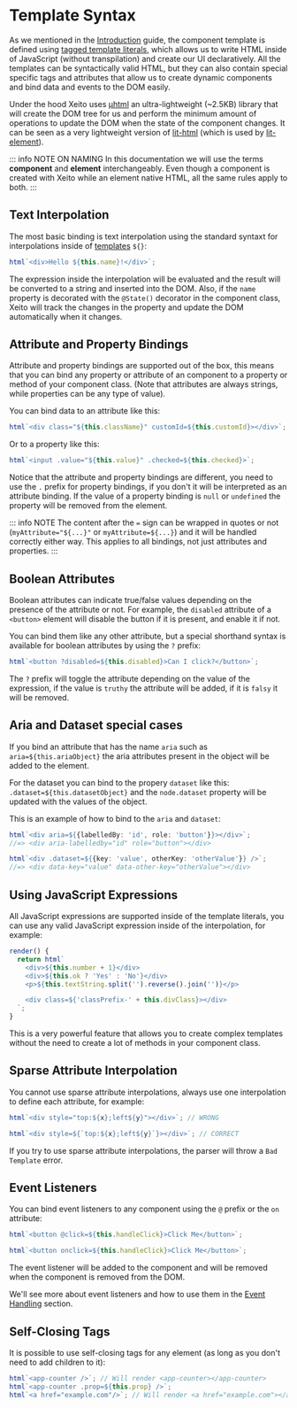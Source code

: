 # Template Syntax

As we mentioned in the [Introduction](../introduction.md#tagged-template-literals) guide, the component template is defined using [tagged template literals](https://developer.mozilla.org/en-US/docs/Web/JavaScript/Reference/Template_literals),
which allows us to write HTML inside of JavaScript (without transpilation) and create our UI declaratively.
All the templates can be syntactically valid HTML, but they can also contain special specific tags and attributes that allow us to create dynamic components and 
bind data and events to the DOM easily.

Under the hood Xeito uses [µhtml](https://github.com/webreflection/uhtml) an ultra-lightweight (~2.5KB) library that will create the DOM tree for us
and perform the minimum amount of operations to update the DOM when the state of the component changes.
It can be seen as a very lightweight version of [lit-html](https://lit-html.polymer-project.org/) (which is used by [lit-element](https://lit.dev/)).

::: info NOTE ON NAMING 
  In this documentation we will use the terms **component** and **element** interchangeably.
  Even though a component is created with Xeito while an element native HTML, all the same rules apply to both.
:::

## Text Interpolation

The most basic binding is text interpolation using the standard syntaxt for interpolations inside of 
[templates](https://developer.mozilla.org/en-US/docs/Web/JavaScript/Reference/Template_literals) ``${}``:

```typescript
html`<div>Hello ${this.name}!</div>`;
```

The expression inside the interpolation will be evaluated and the result will be converted to a string and inserted into the DOM.
Also, if the ``name`` property is decorated with the ``@State()`` decorator in the component class, 
Xeito will track the changes in the property and update the DOM automatically when it changes.

## Attribute and Property Bindings

Attribute and property bindings are supported out of the box, this means that you can bind any property or attribute of an component to a property or method of your component class. (Note that attributes are always strings, while properties can be any type of value).

You can bind data to an attribute like this:

```typescript
html`<div class="${this.className}" customId=${this.customId}></div>`;
```

Or to a property like this:

```typescript
html`<input .value="${this.value}" .checked=${this.checked}>`;
```

Notice that the attribute and property bindings are different, you need to use the ``.`` prefix for property bindings, if you don't it will be interpreted as an attribute binding.
If the value of a property binding is ``null`` or ``undefined`` the property will be removed from the element.

::: info NOTE
The content after the ``=`` sign can be wrapped in quotes or not (``myAttribute="${...}"`` or  ``myAttribute=${...}``) and it will be handled correctly either way. This applies to all bindings, not just attributes and properties.
:::

## Boolean Attributes

Boolean attributes can indicate true/false values depending on the presence of the attribute or not. For example, the ``disabled`` attribute of a ``<button>`` element will disable the button if it is present, and enable it if not.

You can bind them like any other attribute, but a special shorthand syntax is available for boolean attributes by using the ``?`` prefix:

```typescript
html`<button ?disabled=${this.disabled}>Can I click?</button>`;
```

The ``?`` prefix will toggle the attribute depending on the value of the expression, if the value is ``truthy`` the attribute will be added, if it is ``falsy`` it will be removed.

## Aria and Dataset special cases

If you bind an attribute that has the name ``aria`` such as ``aria=${this.ariaObject}`` the aria attributes present in the object will be added to the element.

For the dataset you can bind to the propery ``dataset`` like this: ``.dataset=${this.datasetObject}`` and the ``node.dataset`` property will be updated with the values of the object.

This is an example of how to bind to the ``aria`` and ``dataset``:

```typescript
html`<div aria=${{labelledBy: 'id', role: 'button'}}></div>`;
//=> <div aria-labelledby="id" role="button"></div>

html`<div .dataset=${{key: 'value', otherKey: 'otherValue'}} />`;
//=> <div data-key="value" data-other-key="otherValue"></div>
```

## Using JavaScript Expressions

All JavaScript expressions are supported inside of the template literals, you can use any valid JavaScript expression inside of the interpolation, for example:

```typescript
render() {
  return html`
    <div>${this.number + 1}</div>
    <div>${this.ok ? 'Yes' : 'No'}</div>
    <p>${this.textString.split('').reverse().join('')}</p>

    <div class=${'classPrefix-' + this.divClass}></div>
  `;
}
```
This is a very powerful feature that allows you to create complex templates without the need to create a lot of methods in your component class.

## Sparse Attribute Interpolation

You cannot use sparse attribute interpolations, always use one interpolation to define each attribute, for example:

```typescript
html`<div style="top:${x};left${y}"></div>`; // WRONG

html`<div style=${`top:${x};left${y}`}></div>`; // CORRECT
```
If you try to use sparse attribute interpolations, the parser will throw a ``Bad Template`` error.

## Event Listeners

You can bind event listeners to any component using the ``@`` prefix or the ``on`` attribute:

```typescript
html`<button @click=${this.handleClick}>Click Me</button>`;

html`<button onclick=${this.handleClick}>Click Me</button>`;
```

The event listener will be added to the component and will be removed when the component is removed from the DOM.

We'll see more about event listeners and how to use them in the [Event Handling](./event-handling.md) section.

## Self-Closing Tags

It is possible to use self-closing tags for any element (as long as you don't need to add children to it):

```typescript 
html`<app-counter />`; // Will render <app-counter></app-counter>
html`<app-counter .prop=${this.prop} />`;
html`<a href="example.com"/>`; // Will render <a href="example.com"></a>
```